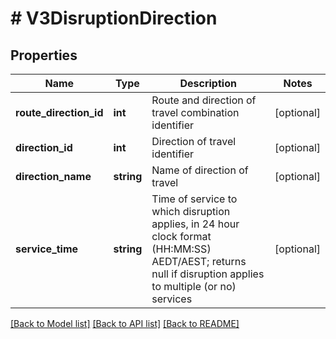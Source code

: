# # V3DisruptionDirection

## Properties

Name | Type | Description | Notes
------------ | ------------- | ------------- | -------------
**route_direction_id** | **int** | Route and direction of travel combination identifier | [optional]
**direction_id** | **int** | Direction of travel identifier | [optional]
**direction_name** | **string** | Name of direction of travel | [optional]
**service_time** | **string** | Time of service to which disruption applies, in 24 hour clock format (HH:MM:SS) AEDT/AEST; returns null if disruption applies to multiple (or no) services | [optional]

[[Back to Model list]](../../README.md#models) [[Back to API list]](../../README.md#endpoints) [[Back to README]](../../README.md)
